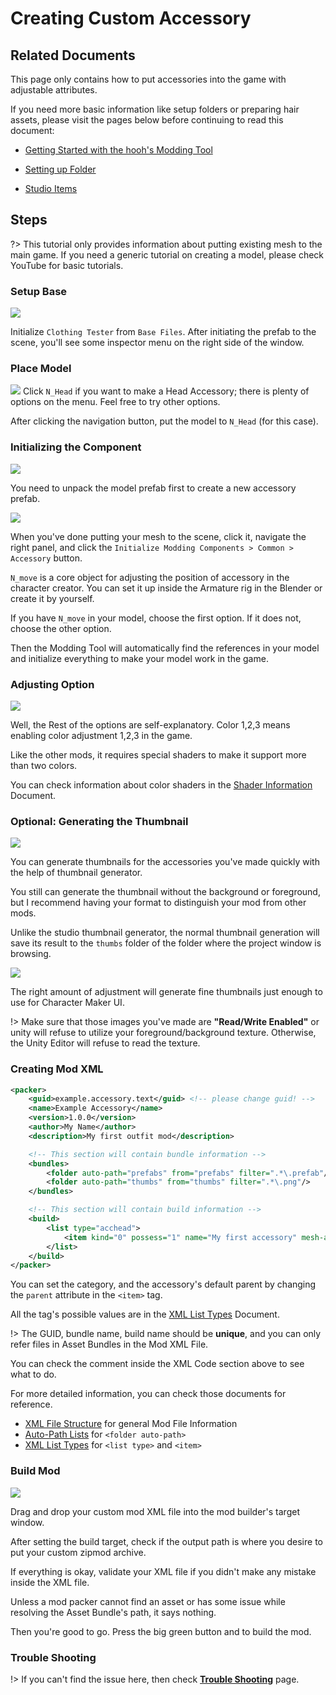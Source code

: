 # Creating Custom Accessory

## Related Documents

This page only contains how to put accessories into the game with adjustable attributes.

If you need more basic information like setup folders or preparing hair assets, please visit the pages below before continuing to read this document:

-   [Getting Started with the hooh's Modding Tool](/getting_started.md)

-   [Setting up Folder](/tutorials/gearing-up.md)

-   [Studio Items](/tutorials/studio-item.md)

## Steps

?> This tutorial only provides information about putting existing mesh to the main game. If you need a generic tutorial on creating a model, please check YouTube for basic tutorials.

### Setup Base

![](imgs/acc_00.png)

Initialize `Clothing Tester` from `Base Files`. After initiating the prefab to the scene, you'll see some inspector menu on the right side of the window.

### Place Model

![](imgs/acc_01.png)
Click `N_Head` if you want to make a Head Accessory; there is plenty of options on the menu. Feel free to try other options.

After clicking the navigation button, put the model to `N_Head` (for this case).

### Initializing the Component

![](imgs/acc_02.png)

You need to unpack the model prefab first to create a new accessory prefab.

![](imgs/acc_03.png)

When you've done putting your mesh to the scene, click it, navigate the right panel, and click the `Initialize Modding Components > Common > Accessory` button.

`N_move` is a core object for adjusting the position of accessory in the character creator. You can set it up inside the Armature rig in the Blender or create it by yourself.

If you have `N_move` in your model, choose the first option. If it does not, choose the other option.

Then the Modding Tool will automatically find the references in your model and initialize everything to make your model work in the game.

### Adjusting Option

![](imgs/acc_04.png)

Well, the Rest of the options are self-explanatory. Color 1,2,3 means enabling color adjustment 1,2,3 in the game.

Like the other mods, it requires special shaders to make it support more than two colors.

You can check information about color shaders in the [Shader Information](/technical/shaders.md) Document.

### Optional: Generating the Thumbnail

![](imgs/acc_05.png)

You can generate thumbnails for the accessories you've made quickly with the help of thumbnail generator.

You still can generate the thumbnail without the background or foreground, but I recommend having your format to distinguish your mod from other mods.

Unlike the studio thumbnail generator, the normal thumbnail generation will save its result to the `thumbs` folder of the folder where the project window is browsing.

![](imgs/thum_00.png)

The right amount of adjustment will generate fine thumbnails just enough to use for Character Maker UI.

!> Make sure that those images you've made are **"Read/Write Enabled"** or unity will refuse to utilize your foreground/background texture. Otherwise, the Unity Editor will refuse to read the texture.

### Creating Mod XML

```xml
<packer>
    <guid>example.accessory.text</guid> <!-- please change guid! -->
    <name>Example Accessory</name>
    <version>1.0.0</version>
    <author>My Name</author>
    <description>My first outfit mod</description>

    <!-- This section will contain bundle information -->
    <bundles>
        <folder auto-path="prefabs" from="prefabs" filter=".*\.prefab"/>
        <folder auto-path="thumbs" from="thumbs" filter=".*\.png"/>
    </bundles>

    <!-- This section will contain build information -->
    <build>
        <list type="acchead">
            <item kind="0" possess="1" name="My first accessory" mesh-a="accessory_asset_name" parent="N_Head" thumb="thumb_accessory_asset_name"/>
        </list>
    </build>
</packer>
```

You can set the category, and the accessory's default parent by changing the `parent` attribute in the `<item>` tag.

All the tag's possible values are in the [XML List Types](/technical/category-list.md) Document.

!> The GUID, bundle name, build name should be **unique**, and you can only refer files in Asset Bundles in the Mod XML File.

You can check the comment inside the XML Code section above to see what to do.

For more detailed information, you can check those documents for reference.

-   [XML File Structure](/technical/xml-file.md) for general Mod File Information
-   [Auto-Path Lists](/technical/autopath-list.md) for `<folder auto-path>`
-   [XML List Types](/technical/category-list.md) for `<list type>` and `<item>`

### Build Mod

![](imgs/mod_00.png)

Drag and drop your custom mod XML file into the mod builder's target window.

After setting the build target, check if the output path is where you desire to put your custom zipmod archive.

If everything is okay, validate your XML file if you didn't make any mistake inside the XML file.

Unless a mod packer cannot find an asset or has some issue while resolving the Asset Bundle's path, it says nothing.

Then you're good to go. Press the big green button and to build the mod.

### Trouble Shooting

!> If you can't find the issue here, then check [**Trouble Shooting**](/tutorials/trouble-shooting.md) page.
